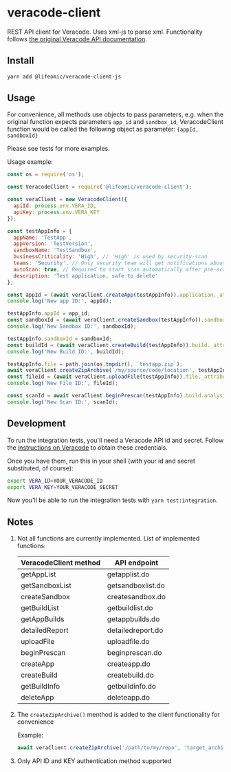 # veracode-client

REST API client for Veracode. Uses xml-js to parse xml. Functionality follows
[the original Veracode API
documentation](https://help.veracode.com/reader/LMv_dtSHyb7iIxAQznC~9w/FhxRdiWf5qejrtajmjGtpw).

## Install

```bash
yarn add @lifeomic/veracode-client-js
```

## Usage

For convenience, all methods use objects to pass parameters, e.g. when the
original function expects parameters `app_id` and `sandbox_id`, VeracodeClient
function would be called the following object as parameter: `{appId, sandboxId}`

Please see tests for more examples.

Usage example:

```javascript
const os = require('os');

const VeracodeClient = require('@lifeomic/veracode-client');

const veraClient = new VeracodeClient({
  apiId: process.env.VERA_ID,
  apiKey: process.env.VERA_KEY
});

const testAppInfo = {
  appName: 'TestApp',
  appVersion: 'TestVersion',
  sandboxName: 'TestSandbox',
  businessCriticality: 'High', // 'High' is used by security-scan
  teams: 'Security', // Only security team will get notifications about this test app
  autoScan: true, // Required to start scan automatically after pre-scan
  description: 'Test application, safe to delete'
};

const appId = (await veraClient.createApp(testAppInfo)).application._attributes.app_id;
console.log('New app ID:', appId);

testAppInfo.appId = app_id;
const sandboxId = (await veraClient.createSandbox(testAppInfo)).sandbox._attributes.sandbox_id;
console.log('New Sandbox ID:', sandboxId);

testAppInfo.sandboxId = sandboxId;
const buildId = (await veraClient.createBuild(testAppInfo)).build._attributes.build_id;
console.log('New Build ID:', buildId);

testAppInfo.file = path.join(os.tmpdir(), `testapp.zip`);
await veraClient.createZipArchive('/my/source/code/location', testAppInfo.file, [ 'node_modules/**/*' ]);
const fileId = (await veraClient.uploadFile(testAppInfo)).file._attributes.file_id;
console.log('New File ID:', fileId);

const scanId = await veraClient.beginPrescan(testAppInfo).build.analysis_unit._attributes.build_id;
console.log('New Scan ID:', scanId);
```

## Development

To run the integration tests, you'll need a Veracode API id and secret. Follow
the [instructions on
Veracode](https://help.veracode.com/reader/LMv_dtSHyb7iIxAQznC~9w/Gv1oHnvAIwMy2gQSBrF0fA)
to obtain these credentials.

Once you have them, run this in your shell (with your id and secret substituted,
of course):

```sh
export VERA_ID=YOUR_VERACODE_ID
export VERA_KEY=YOUR_VERACODE_SECRET
```

Now you'll be able to run the integration tests with `yarn test:integration`.

## Notes

 1. Not all functions are currently implemented. List of implemented functions:

    |VeracodeClient method|API endpoint|
    |---|---|
    |getAppList|getapplist.do |
    |getSandboxList|getsandboxlist.do|
    |createSandbox|createsandbox.do|
    |getBuildList|getbuildlist.do|
    |getAppBuilds|getappbuilds.do|
    |detailedReport|detailedreport.do|
    |uploadFile|uploadfile.do|
    |beginPrescan|beginprescan.do|
    |createApp|createapp.do|
    |createBuild|createbuild.do|
    |getBuildInfo|getbuildinfo.do|
    |deleteApp|deleteapp.do|

 1. The `createZipArchive()` menthod is added to the client functionality for convenience

    Example:

    ```javascript
    await veraClient.createZipArchive('/path/to/my/repo', 'target_archive_name.zip', [ 'node_modules/**/*' ]);
    ```

 1. Only API ID and KEY authentication method supported